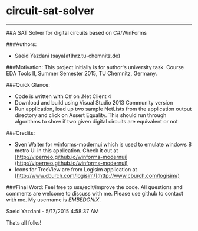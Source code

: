 # circuit-sat-solver
----------
##A SAT Solver for digital circuits based on C#/WinForms

###Authors:
- Saeid Yazdani (saya[at]hrz.tu-chemnitz.de)

###Motivation:
This project initially is for author's university task. Course EDA Tools II, Summer Semester 2015, TU Chemnitz, Germany.



###Quick Glance:
- Code is written with C# on .Net Client 4
- Download and build using Visual Studio 2013 Community version
- Run application, load up two sample NetLists from the application output directory and click on Assert Equality. This should run through algorithms to show if two given digital circuits are equivalent or not

###Credits:
- Sven Walter for winforms-modernui which is used to emulate windows 8 metro UI in this application. Check it out at [http://viperneo.github.io/winforms-modernui](http://viperneo.github.io/winforms-modernui)
- Icons for TreeView are from Logisim application at [http://www.cburch.com/logisim/](http://www.cburch.com/logisim/)

###Final Word:
Feel free to use/edit/improve the code. All questions and comments are welcome to discuss with me. Please use github to contact with me. My username is *EMBEDONIX*.

Saeid Yazdani - 5/17/2015 4:58:37 AM 

Thats all folks!
